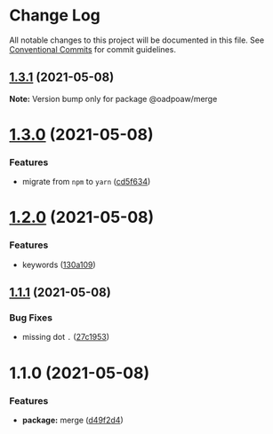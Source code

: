 # Change Log

All notable changes to this project will be documented in this file.
See [Conventional Commits](https://conventionalcommits.org) for commit guidelines.

## [1.3.1](https://github.com/oadpoaw/packages/compare/@oadpoaw/merge@1.3.0...@oadpoaw/merge@1.3.1) (2021-05-08)

**Note:** Version bump only for package @oadpoaw/merge





# [1.3.0](https://github.com/oadpoaw/packages/compare/@oadpoaw/merge@1.2.0...@oadpoaw/merge@1.3.0) (2021-05-08)


### Features

* migrate from `npm` to `yarn` ([cd5f634](https://github.com/oadpoaw/packages/commit/cd5f6344bda42c4f1b8fb6f8f877400a426e32d3))





# [1.2.0](https://github.com/oadpoaw/packages/compare/@oadpoaw/merge@1.1.1...@oadpoaw/merge@1.2.0) (2021-05-08)


### Features

* keywords ([130a109](https://github.com/oadpoaw/packages/commit/130a109de4f52048e29338ac7b6eb9d9c0ec1157))





## [1.1.1](https://github.com/oadpoaw/packages/compare/@oadpoaw/merge@1.1.0...@oadpoaw/merge@1.1.1) (2021-05-08)


### Bug Fixes

* missing dot `.` ([27c1953](https://github.com/oadpoaw/packages/commit/27c19534f77d9e46d3fc91152f1963da56ff7a67))





# 1.1.0 (2021-05-08)


### Features

* **package:** merge ([d49f2d4](https://github.com/oadpoaw/packages/commit/d49f2d4df21109316efa5a9b5f6543de45dd4efe))
